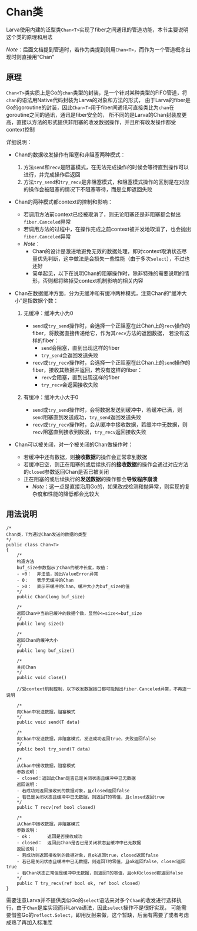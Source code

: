 # **Chan类**

Larva使用内建的泛型类`Chan<T>`实现了fiber之间通讯的管道功能，本节主要说明这个类的原理和用法

*Note*：后面文档提到管道时，若作为类提到则用`Chan<T>`，而作为一个管道概念出现时则直接用“Chan”

## **原理**

`Chan<T>`类实质上是Go的`chan`类型的封装，是一个针对某种类型的FIFO管道，将`chan`的语法用Native代码封装为Larva的对象和方法的形式，
由于Larva的fiber是Go的goroutine的封装，因此`Chan<T>`用于fiber间通讯可直接类比为`chan`在goroutine之间的通讯，通讯是fiber安全的，
所不同的是Larva的Chan封装度更高，直接以方法的形式提供非阻塞的收发数据操作，并且所有收发操作都受context控制

详细说明：

* Chan的数据收发操作有阻塞和非阻塞两种模式：
    1. 方法`send`和`recv`是阻塞模式，在无法完成操作的时候会等待直到操作可以进行，并完成操作后返回
    1. 方法`try_send`和`try_recv`是非阻塞模式，和阻塞模式操作的区别是在对应的操作会被阻塞的情况下不阻塞等待，而是立即返回失败

* Chan的两种模式都context的控制和影响：
    * 若调用方法前context已经被取消了，则无论阻塞还是非阻塞都会抛出`fiber.Canceled`异常
    * 若调用方法的过程中，在操作完成之前context被并发地取消了，也会抛出`fiber.Canceled`异常
    * *Note*：
        * Chan的设计是激进地避免无效的数据处理，即对context取消状态尽量优先判断，这中做法是会损失一些性能（由于多次`select`），不过也还好
        * 简单起见，以下在说明Chan的阻塞操作时，除非特殊的需要说明的情形，否则都将略掉受context机制影响的相关内容

* Chan在数据缓冲方面，分为无缓冲和有缓冲两种模式，注意Chan的“缓冲大小”是指数据个数：

    1. 无缓冲：缓冲大小为0
        * `send`或`try_send`操作时，会选择一个正阻塞在此Chan上的`recv`操作的fiber，将数据直接传递给它，作为其`recv`方法的返回数据，
        若没有这样的fiber：
            * `send`会阻塞，直到出现这样的fiber
            * `try_send`会返回发送失败
        * `recv`或`try_recv`操作时，会选择一个正阻塞在此Chan上的`send`操作的fiber，接收其数据并返回，若没有这样的fiber：
            * `recv`会阻塞，直到出现这样的fiber
            * `try_recv`会返回接收失败

    1. 有缓冲：缓冲大小大于0
        * `send`或`try_send`操作时，会将数据发送到缓冲中，若缓冲已满，则`send`阻塞直到发送成功，`try_send`返回发送失败
        * `recv`或`try_recv`操作时，会从缓冲中接收数据，若缓冲中无数据，则`recv`阻塞直到接收到数据，`try_recv`返回接收失败

* Chan可以被关闭，对一个被关闭的Chan做操作时：
    * 若缓冲中还有数据，则**接收数据**的操作会正常拿到数据
    * 若缓冲已空，则正在阻塞的或后续执行的**接收数据**的操作会通过对应方法的`closed`参数返回Chan是否已被关闭
    * 正在阻塞的或后续执行的**发送数据**的操作都会**导致程序崩溃**
        * *Note*：这一点是直接沿用Go的，如果改成检测和抛异常，则实现的复杂度和性能的降低都会比较大

## **用法说明**

```
/*
Chan类，T为通过Chan发送的数据的类型
*/
public class Chan<T>
{
    /*
    构造方法
    buf_size参数指示了Chan的缓冲长度，取值：
    - <0：  非法值，抛出ValueError异常
    - 0：   表示无缓冲的Chan
    - >0：  表示带缓冲的Chan，缓冲大小为buf_size的值
    */
    public Chan(long buf_size)

    /*
    返回Chan中当前已缓冲的数据个数，显然0<=size<=buf_size
    */
    public long size()

    /*
    返回Chan的缓冲大小
    */
    public long buf_size()

    /*
    关闭Chan
    */
    public void close()

    //受context机制控制，以下收发数据接口都可能抛出fiber.Canceled异常，不再逐一说明

    /*
    向Chan中发送数据，阻塞模式
    */
    public void send(T data)

    /*
    向Chan中发送数据，非阻塞模式，发送成功返回true，失败返回false
    */
    public bool try_send(T data)

    /*
    从Chan中接收数据，阻塞模式
    参数说明：
    - closed：返回此Chan是否已是关闭状态且缓冲中已无数据
    返回说明：
    - 若成功则返回接收到的数据对象，且closed返回false
    - 若已是关闭状态且缓冲中已无数据，则返回T的零值，且closed返回true
    */
    public T recv(ref bool closed)

    /*
    从Chan中接收数据，非阻塞模式
    参数说明：
    - ok：      返回是否接收成功
    - closed：  返回此Chan是否已是关闭状态且缓冲中已无数据
    返回说明：
    - 若成功则返回接收到的数据对象，且ok返回true，closed返回false
    - 若已是关闭状态且缓冲中已无数据，则返回T的零值，且ok返回false，closed返回true
    - 若Chan状态正常但是缓冲中无数据，则返回T的零值，且ok和closed都返回false
    */
    public T try_recv(ref bool ok, ref bool closed)
}
```

需要注意Larva并不提供类似Go的`select`语法来对多个`Chan`的收发进行选择执行，由于`Chan`是库实现而非Larva语法，因此`select`操作不是很好实现，
可能需要借鉴Go的`reflect.Select`，即用反射来做，这个暂缺，后面有需要了或者考虑成熟了再加入标准库
